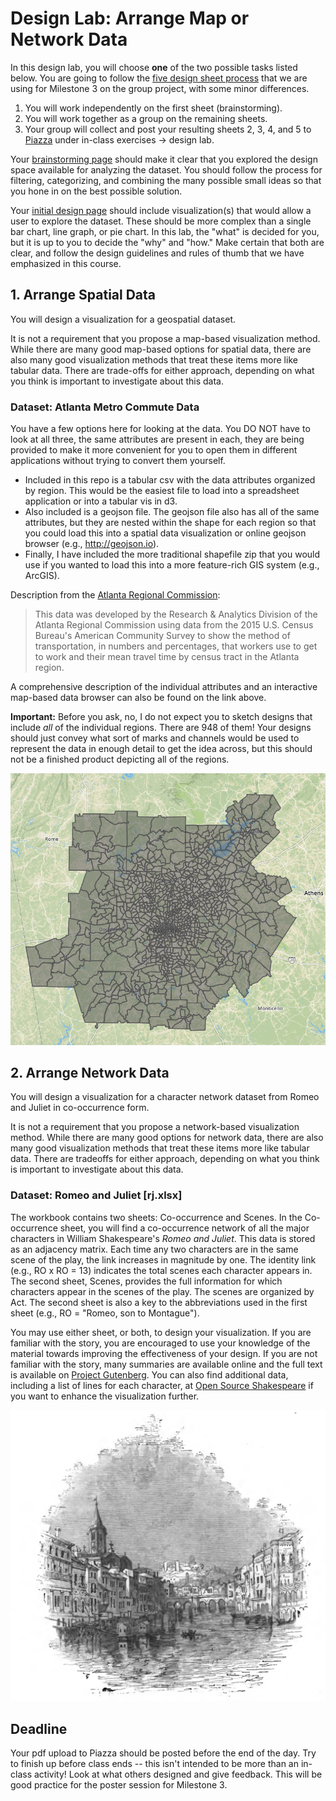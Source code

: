# Design Lab: Arrange Map or Network Data

In this design lab, you will choose **one** of the two possible tasks listed below. You are going to follow  the [five design sheet process](http://fds.design/) that we are using for Milestone 3 on the group project, with some minor differences.

1. You will work independently on the first sheet (brainstorming).
2. You will work together as a group on the remaining sheets.
3. Your group will collect and post your resulting sheets 2, 3, 4, and 5 to [Piazza](https://piazza.com/emory/fall2021/cs485cs584/home) under in-class exercises -> design lab. 

Your [brainstorming page](http://fds.design/index.php/2015/06/25/sheet-1-brain-storm/) should make it clear that you explored the design space available for analyzing the dataset. You should follow the process for filtering, categorizing, and combining the many possible small ideas so that you hone in on the best possible solution.

Your [initial design page](http://fds.design/index.php/2015/06/25/sheet-2-3-4-initial-designs/) should include visualization(s) that would allow a user to explore the dataset. These should be more complex than a single bar chart, line graph, or pie chart. In this lab, the "what" is decided for you, but it is up to you to decide the "why" and "how." Make certain that both are clear, and follow the design guidelines and rules of thumb that we have emphasized in this course.

## 1. Arrange Spatial Data
You will design a visualization for a geospatial dataset. 

It is not a requirement that you propose a map-based visualization method. While there are many good map-based options for spatial data, there are also many good visualization methods that treat these items more like tabular data. There are trade-offs for either approach, depending on what you think is important to investigate about this data.

### Dataset: Atlanta Metro Commute Data

You have a few options here for looking at the data. You DO NOT have to look at all three, the same attributes are present in each, they are being provided to make it more convenient for you to open them in different applications without trying to convert them yourself.
- Included in this repo is a tabular csv with the data attributes organized by region. This would be the easiest file to load into a spreadsheet application or into a tabular vis in d3.
- Also included is a geojson file. The geojson file also has all of the same attributes, but they are nested within the shape for each region so that you could load this into a spatial data visualization or online geojson browser (e.g., http://geojson.io).
- Finally, I have included the more traditional shapefile zip that you would use if you wanted to load this into a more feature-rich GIS system (e.g., ArcGIS).

Description from the [Atlanta Regional Commission](http://opendata.atlantaregional.com/datasets/commuting-2015):

> This data was developed by the Research & Analytics Division of the Atlanta Regional Commission using data from the 2015 U.S. Census Bureau's American Community Survey to show the method of transportation, in numbers and percentages, that workers use to get to work and their mean travel time by census tract in the Atlanta region.

A comprehensive description of the individual attributes and an interactive map-based data browser can also be found on the link above.

**Important:** Before you ask, no, I do not expect you to sketch designs that include *all* of the individual regions. There are 948 of them! Your designs should just convey what sort of marks and channels would be used to represent the data in enough detail to get the idea across, but this should not be a finished product depicting all of the regions.

![the commute dataset](./spatial/commute.png)

## 2. Arrange Network Data

You will design a visualization for a character network dataset from Romeo and Juliet in co-occurrence form. 

It is not a requirement that you propose a network-based visualization method. While there are many good options for network data, there are also many good visualization methods that treat these items more like tabular data. There are tradeoffs for either approach, depending on what you think is important to investigate about this data.

### Dataset: Romeo and Juliet [rj.xlsx]

The workbook contains two sheets: Co-occurrence and Scenes. In the Co-occurrence sheet, you will find a co-occurrence network of all the major characters in William Shakespeare's *Romeo and Juliet*. This data is stored as an adjacency matrix. Each time any two characters are in the same scene of the play, the link increases in magnitude by one. The identity link (e.g., RO x RO = 13) indicates the total scenes each character appears in. The second sheet, Scenes, provides the full information for which characters appear in the scenes of the play. The scenes are organized by Act. The second sheet is also a key to the abbreviations used in the first sheet (e.g., RO = "Romeo, son to Montague").

You may use either sheet, or both, to design your visualization. If you are familiar with the story, you are encouraged to use your knowledge of the material towards improving the effectiveness of your design. If you are not familiar with the story, many summaries are available online and the full text is available on [Project Gutenberg](https://www.gutenberg.org/ebooks/1112). You can also find additional data, including a list of lines for each character, at [Open Source Shakespeare](https://www.opensourceshakespeare.org/views/plays/playmenu.php?WorkID=romeojuliet) if you want to enhance the visualization further.

![Verona Woodcut](./network/Verona_Woodcut.PNG)

## Deadline
Your pdf upload to Piazza should be posted before the end of the day. Try to finish up before class ends -- this isn't intended to be more than an in-class activity! Look at what others designed and give feedback. This will be good practice for the poster session for Milestone 3. 
